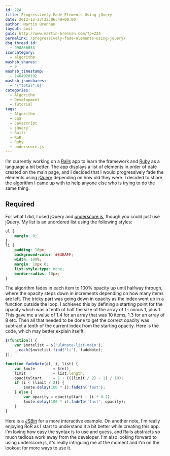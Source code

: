 ```yaml
---
id: 224
title: Progressively Fade Elements Using jQuery
date: 2012-12-23T22:06:49+00:00
author: Martin Brennan
layout: post
guid: http://www.martin-brennan.com/?p=224
permalink: /progressively-fade-elements-using-jquery/
dsq_thread_id:
  - 990830653
iconcategory:
  - algorithm
mashsb_shares:
  - 0
mashsb_timestamp:
  - 1464920102
mashsb_jsonshares:
  - '{"total":0}'
categories:
  - Algorithm
  - Development
  - Tutorial
tags:
  - Algorithm
  - CSS
  - Javascript
  - jQuery
  - Rails
  - RoR
  - Ruby
  - underscore.js
---
```

I&#8217;m currently working on a [Rails](http://rubyonrails.org/) app to learn the framework and [Ruby](http://www.ruby-lang.org/en/) as a language a bit better. The app displays a list of elements in order of date created on the main page, and I decided that I would progressively fade the elements using [jQuery](http://jquery.com/) depending on how old they were. I decided to share the algorithm I came up with to help anyone else who is trying to do the same thing.<!--more-->

## Required

For what I did, I used jQuery and [underscore.js](http://underscorejs.org), though you could just use jQuery. My list is an unordered list using the following styles:

```css
ul {
	margin: 0;
}
li {
	padding: 10px;
	background-color: #E3EAFF;
	width: 100%;
	margin: 10px 0;
	list-style-type: none;
	border-radius: 10px;
}
```

The algorithm fades in each item to 100% opacity up until halfway through, where the opacity steps down in increments depending on how many items are left. The tricky part was going down in opacity as the index went up in a function outside the loop. I achieved this by defining a starting point for the opacity which was a tenth of half the size of the array of `li` minus 1, plus 1. This gave me a value of 1.4 for an array that was 10 items, 1.3 for an array of 8 etc. Then all that needed to be done to get the correct opacity was subtract a tenth of the current index from the starting opacity. Here is the code, which may better explain itselft.

```javascript
$(function() {
	var $notelist = $('ul#note-list-main');
	_.each($notelist.find('li'), fadeNote);
});

function fadeNote(el, i, list) {
	var $note        = $(el),
	limit            = list.length,
	opacityStart     = 1 + (((limit / 2) - 1) / 10);
	if (i < (limit / 2)) {
		$note.delay(100 * i).fadeIn('fast');
	} else {
		var opacity = opacityStart - (i * 0.1);
		$note.delay(100 * i).fadeTo('fast', opacity);
	}
}
```

Here is a [JSBin](http://jsbin.com/ofiqid/1/) for a more interactive example. On another note, I'm really enjoying RoR as I start to understand it a bit better while creating this app. I'm loving how easy the syntax is to use and guess, and Rails abstracts so much tedious work away from the developer. I'm also looking forward to using underscore.js, it's really intriguing me at the moment and I'm on the lookout for more ways to use it.
